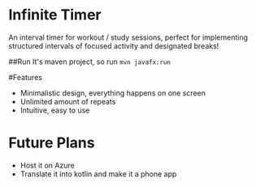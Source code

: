 # Infinite Timer 
An interval timer for workout / study sessions, perfect for implementing structured intervals of focused activity and designated breaks!

##Run
It's maven project, so run `mvn javafx:run`

#Features
- Minimalistic design, everything happens on one screen
- Unlimited amount of repeats 
- Intuitive, easy to use

# Future Plans
- Host it on Azure
- Translate it into kotlin and make it a phone app
